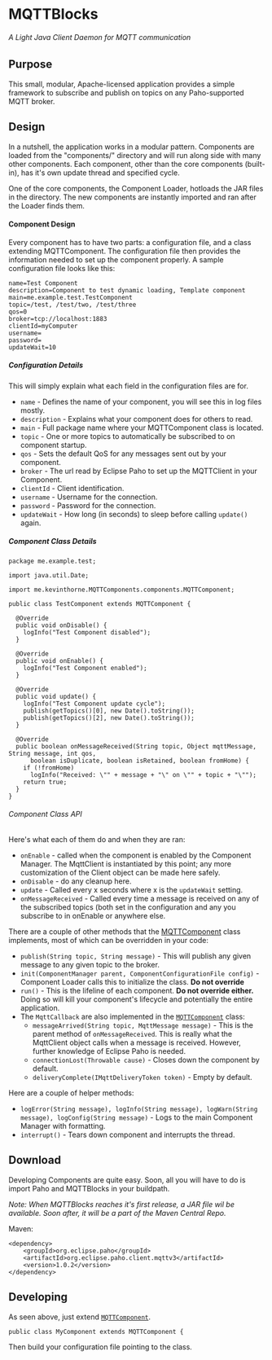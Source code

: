 # MQTTBlocks
###### A Light Java Client Daemon for MQTT communication

## Purpose
This small, modular, Apache-licensed application provides a simple framework to subscribe and publish on topics on any Paho-supported MQTT broker.

## Design
In a nutshell, the application works in a modular pattern. Components are loaded from the "components/" directory and will run along side with many other components. Each component, other than the core components (built-in), has it's own update thread and specified cycle.

One of the core components, the Component Loader, hotloads the JAR files in the directory. The new components are instantly imported and ran after the Loader finds them.

#### Component Design
Every component has to have two parts: a configuration file, and a class extending MQTTComponent. The configuration file then provides the information needed to set up the component properly. A sample configuration file looks like this:
```
name=Test Component
description=Component to test dynamic loading, Template component
main=me.example.test.TestComponent
topic=/test, /test/two, /test/three
qos=0
broker=tcp://localhost:1883
clientId=myComputer
username=
password=
updateWait=10
```

##### Configuration Details
This will simply explain what each field in the configuration files are for.
- ```name``` - Defines the name of your component, you will see this in log files mostly.
- ```description``` - Explains what your component does for others to read.
- ```main``` - Full package name where your MQTTComponent class is located.
- ```topic``` - One or more topics to automatically be subscribed to on component startup.
- ```qos``` - Sets the default QoS for any messages sent out by your component.
- ```broker``` - The url read by Eclipse Paho to set up the MQTTClient in your Component.
- ```clientId``` - Client identification.
- ```username``` - Username for the connection.
- ```password``` - Password for the connection.
- ```updateWait``` - How long (in seconds) to sleep before calling ```update()``` again.

##### Component Class Details
```
package me.example.test;

import java.util.Date;

import me.kevinthorne.MQTTComponents.components.MQTTComponent;

public class TestComponent extends MQTTComponent {

  @Override
  public void onDisable() {
    logInfo("Test Component disabled");
  }

  @Override
  public void onEnable() {
    logInfo("Test Component enabled");
  }

  @Override
  public void update() {
    logInfo("Test Component update cycle");
    publish(getTopics()[0], new Date().toString());
    publish(getTopics()[2], new Date().toString());
  }

  @Override
  public boolean onMessageReceived(String topic, Object mqttMessage, String message, int qos,
      boolean isDuplicate, boolean isRetained, boolean fromHome) {
    if (!fromHome)
      logInfo("Received: \"" + message + "\" on \"" + topic + "\"");
    return true;
  }
}
```
###### Component Class API
Here's what each of them do and when they are ran:
- ```onEnable``` - called when the component is enabled by the Component Manager. The MqttClient is instantiated by this point; any more customization of the Client object can be made here safely.
- ```onDisable``` - do any cleanup here.
- ```update``` - Called every x seconds where x is the ```updateWait``` setting.
- ```onMessageReceived``` - Called every time a message is received on any of the subscribed topics (both set in the configuration and any you subscribe to in onEnable or anywhere else.

There are a couple of other methods that the [MQTTComponent](https://github.com/KevinThorne/MQTTBlocks/blob/master/MQTTBlocks/src/me/kevinthorne/MQTTBlocks/components/MQTTComponent.java) class implements, most of which can be overridden in your code:
- ```publish(String topic, String message)``` - This will publish any given message to any given topic to the broker.
- ```init(ComponentManager parent, ComponentConfigurationFile config)``` - Component Loader calls this to initialize the class. **Do not override**
- ```run()``` - This is the lifeline of each component. **Do not override either.** Doing so will kill your component's lifecycle and potentially the entire application.
- The ```MqttCallback``` are also implemented in the [```MQTTComponent```](https://github.com/KevinThorne/MQTTBlocks/blob/master/MQTTBlocks/src/me/kevinthorne/MQTTBlocks/components/MQTTComponent.java) class:
  - ```messageArrived(String topic, MqttMessage message)``` - This is the parent method of ```onMessageReceived```. This is really what the MqttClient object calls when a message is received. However, further knowledge of Eclipse Paho is needed.
  - ```connectionLost(Throwable cause)``` - Closes down the component by default.
  - ```deliveryComplete(IMqttDeliveryToken token)``` - Empty by default.

Here are a couple of helper methods:
- ```logError(String message), logInfo(String message), logWarn(String message), logConfig(String message)``` - Logs to the main Component Manager with formatting.
- ```interrupt()``` - Tears down component and interrupts the thread.

## Download
Developing Components are quite easy. Soon, all you will have to do is import Paho and MQTTBlocks in your buildpath. 

*Note: When MQTTBlocks reaches it's first release, a JAR file wil be available. Soon after, it will be a part of the Maven Central Repo.*

Maven:
```
<dependency>
	<groupId>org.eclipse.paho</groupId>
	<artifactId>org.eclipse.paho.client.mqttv3</artifactId>
	<version>1.0.2</version>
</dependency>
```
## Developing
As seen above, just extend [```MQTTComponent```](https://github.com/KevinThorne/MQTTBlocks/blob/master/MQTTBlocks/src/me/kevinthorne/MQTTBlocks/components/MQTTComponent.java).

```public class MyComponent extends MQTTComponent {```

Then build your configuration file pointing to the class.

